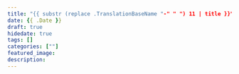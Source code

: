 ```yaml
---
title: "{{ substr (replace .TranslationBaseName "-" " ") 11 | title }}" # remove yyyy-MM-dd prefix in the filename 
date: {{ .Date }}
draft: true
hidedate: true 
tags: []
categories: [""]
featured_image:
description:
---
```


